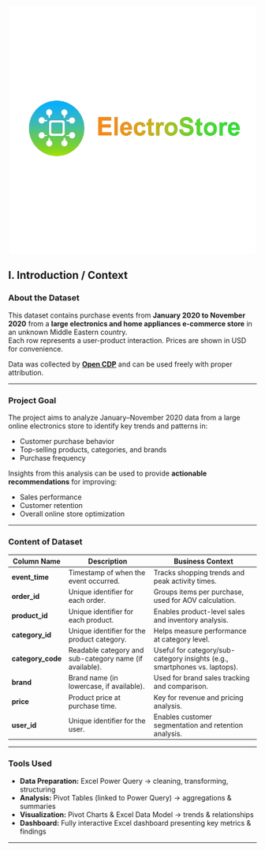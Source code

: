 <p align="center">
  <img src="Images/ElectroStore Logo.png" alt="ElectroStore Logo.png" width="500">
</p>


## I. Introduction / Context

### **About the Dataset**
This dataset contains purchase events from **January 2020 to November 2020** from a **large electronics and home appliances e-commerce store** in an unknown Middle Eastern country.  
Each row represents a user-product interaction. Prices are shown in USD for convenience.  

Data was collected by [**Open CDP**](https://rees46.com/en/open-cdp) and can be used freely with proper attribution.

---

### **Project Goal**
The project aims to analyze January–November 2020 data from a large online electronics store to identify key trends and patterns in:
- Customer purchase behavior  
- Top-selling products, categories, and brands  
- Purchase frequency  

Insights from this analysis can be used to provide **actionable recommendations** for improving:
- Sales performance  
- Customer retention  
- Overall online store optimization  

---

### **Content of Dataset**

| **Column Name** | **Description** | **Business Context** |
|-----------------|-----------------|----------------------|
| **event_time**  | Timestamp of when the event occurred. | Tracks shopping trends and peak activity times. |
| **order_id**    | Unique identifier for each order. | Groups items per purchase, used for AOV calculation. |
| **product_id**  | Unique identifier for each product. | Enables product-level sales and inventory analysis. |
| **category_id** | Unique identifier for the product category. | Helps measure performance at category level. |
| **category_code** | Readable category and sub-category name (if available). | Useful for category/sub-category insights (e.g., smartphones vs. laptops). |
| **brand**       | Brand name (in lowercase, if available). | Used for brand sales tracking and comparison. |
| **price**       | Product price at purchase time. | Key for revenue and pricing analysis. |
| **user_id**     | Unique identifier for the user. | Enables customer segmentation and retention analysis. |

---

### **Tools Used**
- **Data Preparation:** Excel Power Query → cleaning, transforming, structuring  
- **Analysis:** Pivot Tables (linked to Power Query) → aggregations & summaries  
- **Visualization:** Pivot Charts & Excel Data Model → trends & relationships  
- **Dashboard:** Fully interactive Excel dashboard presenting key metrics & findings  

---


